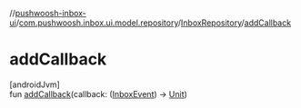//[pushwoosh-inbox-ui](../../../index.md)/[com.pushwoosh.inbox.ui.model.repository](../index.md)/[InboxRepository](index.md)/[addCallback](add-callback.md)

# addCallback

[androidJvm]\
fun [addCallback](add-callback.md)(callback: ([InboxEvent](../-inbox-event/index.md)) -&gt; [Unit](https://kotlinlang.org/api/latest/jvm/stdlib/kotlin-stdlib/kotlin/-unit/index.html))
